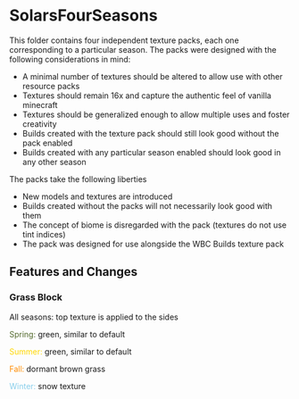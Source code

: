 # SolarsFourSeasons

This folder contains four independent texture packs, each one corresponding to a particular season. The packs were designed with the following considerations in mind:

- A minimal number of textures should be altered to allow use with other resource packs
- Textures should remain 16x and capture the authentic feel of vanilla minecraft
- Textures should be generalized enough to allow multiple uses and foster creativity
- Builds created with the texture pack should still look good without the pack enabled
- Builds created with any particular season enabled should look good in any other season

The packs take the following liberties

- New models and textures are introduced
- Builds created without the packs will not necessarily look good with them
- The concept of biome is disregarded with the pack (textures do not use tint indices)
- The pack was designed for use alongside the WBC Builds texture pack

## Features and Changes

### Grass Block

All seasons: top texture is applied to the sides

<span style="color:darkolivegreen">Spring:</span> green, similar to default

<span style="color:gold">Summer:</span> green, similar to default

<span style="color:darkorange">Fall:</span> dormant brown grass

<span style="color:skyblue">Winter:</span> snow texture